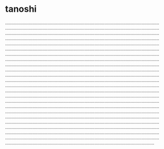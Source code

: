 # tanoshi
............................................................................................................................................................................................................................................................................................................................................................................................................................................................................................................................................................................................................................................................................................................................................................................................................................................................................................................................................................................................................................................................................................................................................................................................................................................................................................................................................................................................................................................................................................................................................................................................................................................................................................................................................................................................................................................................................................................................................................................................................................................................................................................................................................................................................................................................................................................................................................................................................................................................................................................................................................................................................................................................................................................................................................................................................................................................................................................................................................................................................................................................................................